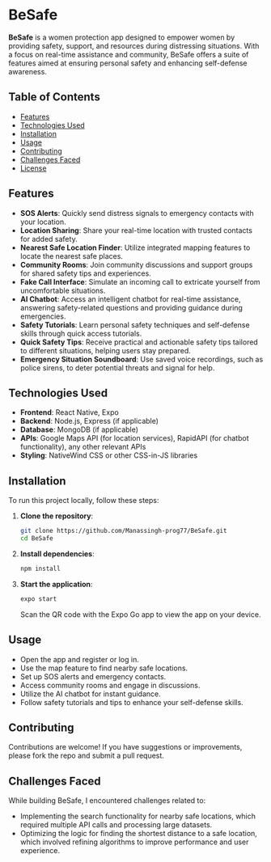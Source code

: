 
# BeSafe

**BeSafe** is a women protection app designed to empower women by providing safety, support, and resources during distressing situations. With a focus on real-time assistance and community, BeSafe offers a suite of features aimed at ensuring personal safety and enhancing self-defense awareness.

## Table of Contents

- [Features](#features)
- [Technologies Used](#technologies-used)
- [Installation](#installation)
- [Usage](#usage)
- [Contributing](#contributing)
- [Challenges Faced](#challenges-faced)
- [License](#license)

## Features

- **SOS Alerts**: Quickly send distress signals to emergency contacts with your location.
- **Location Sharing**: Share your real-time location with trusted contacts for added safety.
- **Nearest Safe Location Finder**: Utilize integrated mapping features to locate the nearest safe places.
- **Community Rooms**: Join community discussions and support groups for shared safety tips and experiences.
- **Fake Call Interface**: Simulate an incoming call to extricate yourself from uncomfortable situations.
- **AI Chatbot**: Access an intelligent chatbot for real-time assistance, answering safety-related questions and providing guidance during emergencies.
- **Safety Tutorials**: Learn personal safety techniques and self-defense skills through quick access tutorials.
- **Quick Safety Tips**: Receive practical and actionable safety tips tailored to different situations, helping users stay prepared.
- **Emergency Situation Soundboard**: Use saved voice recordings, such as police sirens, to deter potential threats and signal for help.

## Technologies Used

- **Frontend**: React Native, Expo
- **Backend**: Node.js, Express (if applicable)
- **Database**: MongoDB (if applicable)
- **APIs**: Google Maps API (for location services), RapidAPI (for chatbot functionality), any other relevant APIs
- **Styling**: NativeWind CSS or other CSS-in-JS libraries

## Installation

To run this project locally, follow these steps:

1. **Clone the repository**:
   ```bash
   git clone https://github.com/Manassingh-prog77/BeSafe.git
   cd BeSafe
   ```

2. **Install dependencies**:
   ```bash
   npm install
   ```

3. **Start the application**:
   ```bash
   expo start
   ```
   Scan the QR code with the Expo Go app to view the app on your device.

## Usage

- Open the app and register or log in.
- Use the map feature to find nearby safe locations.
- Set up SOS alerts and emergency contacts.
- Access community rooms and engage in discussions.
- Utilize the AI chatbot for instant guidance.
- Follow safety tutorials and tips to enhance your self-defense skills.

## Contributing

Contributions are welcome! If you have suggestions or improvements, please fork the repo and submit a pull request.

## Challenges Faced

While building BeSafe, I encountered challenges related to:
- Implementing the search functionality for nearby safe locations, which required multiple API calls and processing large datasets.
- Optimizing the logic for finding the shortest distance to a safe location, which involved refining algorithms to improve performance and user experience.
